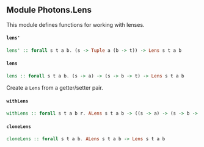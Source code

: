 ## Module Photons.Lens

This module defines functions for working with lenses.

#### `lens'`

``` purescript
lens' :: forall s t a b. (s -> Tuple a (b -> t)) -> Lens s t a b
```

#### `lens`

``` purescript
lens :: forall s t a b. (s -> a) -> (s -> b -> t) -> Lens s t a b
```

Create a `Lens` from a getter/setter pair.

#### `withLens`

``` purescript
withLens :: forall s t a b r. ALens s t a b -> ((s -> a) -> (s -> b -> t) -> r) -> r
```

#### `cloneLens`

``` purescript
cloneLens :: forall s t a b. ALens s t a b -> Lens s t a b
```


